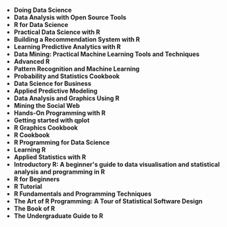 <ul>
   <li><b><a target="_blank" href="https://github.com/manjunath5496/Git-Books/blob/master/git(1).pdf" style="text-decoration:none;">Doing Data Science</a></b></li>                            
<li><b><a target="_blank" href="https://github.com/manjunath5496/Git-Books/blob/master/git(2).pdf" style="text-decoration:none;">Data Analysis with Open Source Tools</a></b></li>
                                <li><b><a target="_blank" href="https://github.com/manjunath5496/Git-Books/blob/master/git(3).pdf" style="text-decoration:none;">R for Data Science</a></b></li>
                               
<li><b><a target="_blank" href="https://github.com/manjunath5496/Git-Books/blob/master/git(4).pdf" style="text-decoration:none;">Practical Data Science with R</a></b></li>
                                <li><b><a target="_blank" href="https://github.com/manjunath5496/Git-Books/blob/master/git(5).pdf" style="text-decoration:none;"> Building a Recommendation System with R </a></b></li>
                                
 <li><b><a target="_blank" href="https://github.com/manjunath5496/Git-Books/blob/master/git(6).pdf" style="text-decoration:none;">Learning Predictive Analytics with R</a></b></li>
                          
<li><b><a target="_blank" href="https://github.com/manjunath5496/Git-Books/blob/master/git(7).pdf" style="text-decoration:none;">Data Mining: Practical Machine Learning Tools and Techniques </a></b></li>
                                <li><b><a target="_blank" href="https://github.com/manjunath5496/Git-Books/blob/master/git(8).pdf" style="text-decoration:none;">Advanced R</a></b></li>
                                <li><b><a target="_blank" href="https://github.com/manjunath5496/Git-Books/blob/master/git(9).pdf" style="text-decoration:none;">Pattern Recognition and Machine Learning </a></b></li>
                                
 
        
<li><b><a target="_blank" href="https://github.com/manjunath5496/Git-Books/blob/master/git(11).pdf" style="text-decoration:none;">Probability and Statistics Cookbook </a></b></li>
                               
 <li><b><a target="_blank" href="https://github.com/manjunath5496/Git-Books/blob/master/git(13).pdf" style="text-decoration:none;">Data Science for Business</a></b></li> 
 
 
<li><b><a target="_blank" href="https://github.com/manjunath5496/Git-Books/blob/master/git(15).pdf" style="text-decoration:none;">Applied Predictive Modeling </a></b></li>

  
 <li><b><a target="_blank" href="https://github.com/manjunath5496/Git-Books/blob/master/git(16).pdf" style="text-decoration:none;">Data Analysis and Graphics Using R</a></b></li>
                                <li><b><a target="_blank" href="https://github.com/manjunath5496/Git-Books/blob/master/git(17).pdf" style="text-decoration:none;">Mining the Social Web </a></b></li>
                                
  <li><b><a target="_blank" href="https://github.com/manjunath5496/Git-Books/blob/master/git(18).pdf" style="text-decoration:none;">Hands-On Programming with R</a></b></li>
                                <li><b><a target="_blank" href="https://github.com/manjunath5496/Git-Books/blob/master/git(19).pdf" style="text-decoration:none;">Getting started with qplot </a></b></li>
         <li><b><a target="_blank" href="https://github.com/manjunath5496/Git-Books/blob/master/git(20).pdf" style="text-decoration:none;">R Graphics Cookbook </a></b></li>                                                           
                                
   <li><b><a target="_blank" href="https://github.com/manjunath5496/Git-Books/blob/master/git(21).pdf" style="text-decoration:none;">R Cookbook</a></b></li>
                                <li><b><a target="_blank" href="https://github.com/manjunath5496/Git-Books/blob/master/git(22).pdf" style="text-decoration:none;">R Programming for Data Science </a></b></li>
         <li><b><a target="_blank" href="https://github.com/manjunath5496/Git-Books/blob/master/git(24).pdf" style="text-decoration:none;">Learning R </a></b></li>                                  
                                
   <li><b><a target="_blank" href="https://github.com/manjunath5496/Git-Books/blob/master/git(25).pdf" style="text-decoration:none;">Applied Statistics with R</a></b></li>
                                <li><b><a target="_blank" href="https://github.com/manjunath5496/Git-Books/blob/master/git(26).pdf" style="text-decoration:none;">Introductory R: A beginner's guide to data visualisation and statistical analysis and programming in R </a></b></li>
         <li><b><a target="_blank" href="https://github.com/manjunath5496/Git-Books/blob/master/git(27).pdf" style="text-decoration:none;">R for Beginners </a></b></li>                                      
                                
   <li><b><a target="_blank" href="https://github.com/manjunath5496/Git-Books/blob/master/git(28).pdf" style="text-decoration:none;">   R Tutorial </a></b></li>                                  
                                
   <li><b><a target="_blank" href="https://github.com/manjunath5496/Git-Books/blob/master/git(29).pdf" style="text-decoration:none;">R Fundamentals and Programming Techniques</a></b></li>
                                <li><b><a target="_blank" href="https://github.com/manjunath5496/Git-Books/blob/master/git(30).pdf" style="text-decoration:none;">The Art of R Programming: A Tour of Statistical Software Design</a></b></li>
         <li><b><a target="_blank" href="https://github.com/manjunath5496/Git-Books/blob/master/git(31).pdf" style="text-decoration:none;">The Book of R </a></b></li>                                      
                             <li><b><a target="_blank" href="https://github.com/manjunath5496/Git-Books/blob/master/git(32).pdf" style="text-decoration:none;">The Undergraduate Guide to R</a></b></li>
                                           
                                
 
 </ul>
